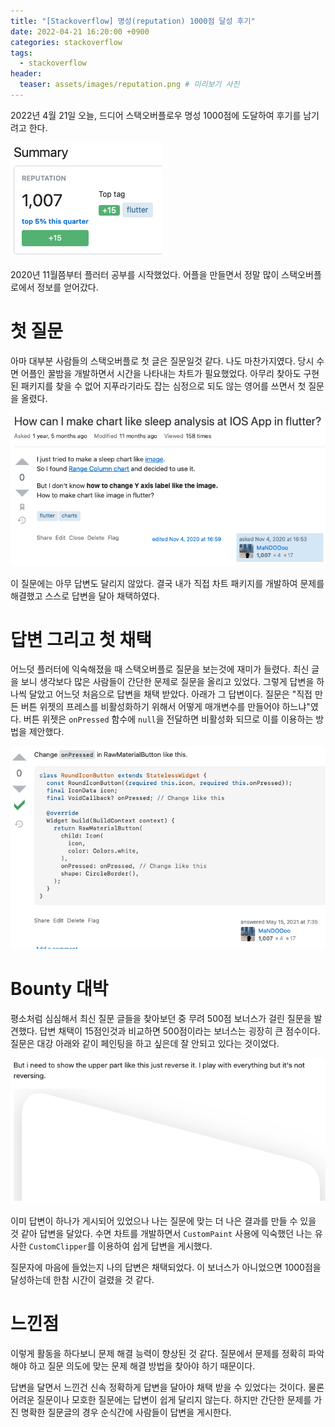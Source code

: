 ```yaml
---
title: "[Stackoverflow] 명성(reputation) 1000점 달성 후기"
date: 2022-04-21 16:20:00 +0900
categories: stackoverflow
tags:
  - stackoverflow
header:
  teaser: assets/images/reputation.png # 미리보기 사진
---
```


2022년 4월 21일 오늘, 드디어 스택오버플로우 명성 1000점에 도달하여 후기를 남기려고 한다.

![reputation](/assets/images/reputation.png)

2020년 11월쯤부터 플러터 공부를 시작했었다. 어플을 만들면서 정말 많이 스택오버플로에서 정보를 얻어갔다.

# 첫 질문

아마 대부분 사람들의 스택오버플로 첫 글은 질문일것 같다. 나도 마찬가지였다. 당시 수면 어플인 꿀밤을 개발하면서 시간을 나타내는 차트가 필요했었다. 아무리 찾아도 구현된 패키지를 찾을 수 없어 지푸라기라도 잡는 심정으로 되도 않는 영어를 쓰면서 첫 질문을 올렸다.

![first](/assets/images/first_question.png)

이 질문에는 아무 답변도 달리지 않았다. 결국 내가 직접 차트 패키지를 개발하여 문제를 해결했고 스스로 답변을 달아 채택하였다.

# 답변 그리고 첫 채택

어느덧 플러터에 익숙해졌을 때 스택오버플로 질문을 보는것에 재미가 들렸다. 최신 글을 보니 생각보다 많은 사람들이 간단한 문제로 질문을 올리고 있었다. 그렇게 답변을 하나씩 달았고 어느덧 처음으로 답변을 채택 받았다.
아래가 그 답변이다. 질문은 "직접 만든 버튼 위젯의 프레스를 비활성화하기 위해서 어떻게 매개변수를 만들어야 하느냐"였다. 버튼 위젯은 `onPressed` 함수에 `null`을 전달하면 비활성화 되므로 이를 이용하는 방법을 제안했다.

![answer](/assets/images/first_accepted_answer.png)

# Bounty 대박

평소처럼 심심해서 최신 질문 글들을 찾아보던 중 무려 500점 보너스가 걸린 질문을 발견했다. 답변 채택이 15점인것과 비교하면 500점이라는 보너스는 굉장히 큰 점수이다. 질문은 대강 아래와 같이 페인팅을 하고 싶은데 잘 안되고 있다는 것이었다.

![bounty_question](/assets/images/bounty_question.png)

이미 답변이 하나가 게시되어 있었으나 나는 질문에 맞는 더 나은 결과를 만들 수 있을 것 같아 답변을 달았다. 수면 차트를 개발하면서 `CustomPaint` 사용에 익숙했던 나는 유사한 `CustomClipper`를 이용하여 쉽게 답변을 게시했다.

질문자에 마음에 들었는지 나의 답변은 채택되었다. 이 보너스가 아니었으면 1000점을 달성하는데 한참 시간이 걸렸을 것 같다.

# 느낀점

이렇게 활동을 하다보니 문제 해결 능력이 향상된 것 같다. 질문에서 문제를 정확히 파악해야 하고 질문 의도에 맞는 문제 해결 방법을 찾아야 하기 때문이다.

답변을 달면서 느낀건 신속 정확하게 답변을 달아야 채택 받을 수 있었다는 것이다. 물론 어려운 질문이나 모호한 질문에는 답변이 쉽게 달리지 않는다. 하지만 간단한 문제를 가진 명확한 질문글의 경우 순식간에 사람들이 답변을 게시한다.
